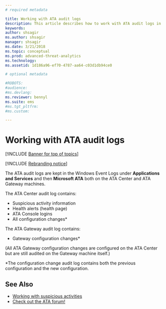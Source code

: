 ```yaml
---
# required metadata

title: Working with ATA audit logs
description: This article describes how to work with ATA audit logs in the Windows Event Log.
keywords:
author: shsagir
ms.author: shsagir
manager: shsagir
ms.date: 3/21/2018
ms.topic: conceptual
ms.prod: advanced-threat-analytics
ms.technology:
ms.assetid: 1d186a96-ef70-4787-aa64-c03d1db94ce0

# optional metadata

#ROBOTS:
#audience:
#ms.devlang:
ms.reviewer: bennyl
ms.suite: ems
#ms.tgt_pltfrm:
#ms.custom:

---
```


# Working with ATA audit logs


[!INCLUDE [Banner for top of topics](includes/banner.md)]

[!INCLUDE [Rebranding notice](includes/rebranding.md)]

The ATA audit logs are kept in the Windows Event Logs under **Applications and Services** and then **Microsoft ATA** both on the ATA Center and ATA Gateway machines.

The ATA Center audit log contains:
- Suspicious activity information
- Health alerts (health page)
- ATA Console logins
- All configuration changes*

The ATA Gateway audit log contains:
- Gateway configuration changes* 

(All ATA Gateway configuration changes are configured on the ATA Center but are still audited on the Gateway machine itself.)

*The configuration change audit log contains both the previous configuration and the new configuration.


## See Also
- [Working with suspicious activities](working-with-suspicious-activities.md)
- [Check out the ATA forum!](https://social.technet.microsoft.com/Forums/security/home?forum=mata)
